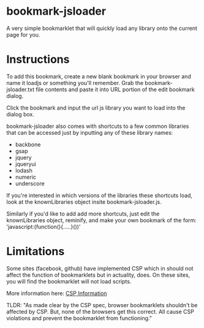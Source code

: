 bookmark-jsloader
=================

A very simple bookmarklet that will quickly load any library onto the current page for you.

Instructions
============

To add this bookmark, create a new blank bookmark in your browser and name it loadjs or something you'll remember. Grab the bookmark-jsloader.txt file contents and paste it into URL portion of the edit bookmark dialog.

Click the bookmark and input the url js library you want to load into the dialog box. 

bookmark-jsloader also comes with shortcuts to a few common libraries that can be accessed just by inputting any of these library names:
* backbone
* gsap
* jquery
* jqueryui
* lodash
* numeric
* underscore

If you're interested in which versions of the libraries these shortcuts load, look at the knownLibraries object insite bookmark-jsloader.js.

Similarly if you'd like to add add more shortcuts, just edit the knownLibraries object, reminify, and make your own bookmark of the form: 'javascript:(function(){.....}())'

Limitations
===========

Some sites (facebook, github) have implemented CSP which in should not affect the function of bookmarklets but in actuality, does. On these sites, you will find the bookmarklet will not load scripts.

More information here: <a href="https://github.com/blog/1477-content-security-policy">CSP Information</a>

TLDR: "As made clear by the CSP spec, browser bookmarklets shouldn't be affected by CSP. But, none of the browsers get this correct. All cause CSP violations and prevent the bookmarklet from functioning."

